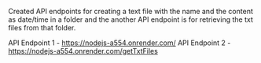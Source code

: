 Created API endpoints for creating a text file with the name and the content as date/time in a folder and the another API endpoint is for retrieving the txt files from that folder.

API Endpoint 1 - https://nodejs-a554.onrender.com/
API Endpoint 2 - https://nodejs-a554.onrender.com/getTxtFiles